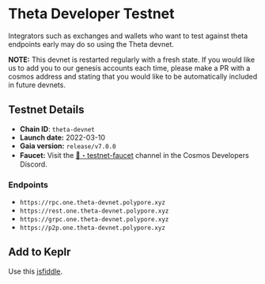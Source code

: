 # Theta Developer Testnet

Integrators such as exchanges and wallets who want to test against theta endpoints early may do so using the Theta devnet.

**NOTE:** This devnet is restarted regularly with a fresh state. If you would like us to add you to our genesis accounts each time, please make a PR with a cosmos address and stating that you would like to be automatically included in future devnets.

## Testnet Details

- **Chain ID**: `theta-devnet`
- **Launch date:** 2022-03-10
- **Gaia version:** `release/v7.0.0`
- **Faucet:** Visit the [🚰・testnet-faucet](https://discord.com/channels/669268347736686612/953697793476821092) channel in the Cosmos Developers Discord.

### Endpoints

* `https://rpc.one.theta-devnet.polypore.xyz`
* `https://rest.one.theta-devnet.polypore.xyz`
* `https://grpc.one.theta-devnet.polypore.xyz`
* `https://p2p.one.theta-devnet.polypore.xyz`

## Add to Keplr

Use this [jsfiddle](https://jsfiddle.net/hba2rxd0/4/).
